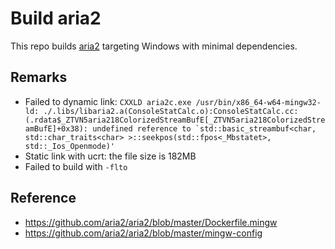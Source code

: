 # Build aria2

This repo builds [aria2](https://github.com/aria2/aria2) targeting Windows with minimal dependencies.

## Remarks

* Failed to dynamic link: ``CXXLD aria2c.exe /usr/bin/x86_64-w64-mingw32-ld: ./.libs/libaria2.a(ConsoleStatCalc.o):ConsoleStatCalc.cc:(.rdata$_ZTVN5aria218ColorizedStreamBufE[_ZTVN5aria218ColorizedStreamBufE]+0x38): undefined reference to `std::basic_streambuf<char, std::char_traits<char> >::seekpos(std::fpos<_Mbstatet>, std::_Ios_Openmode)'``
* Static link with ucrt: the file size is 182MB
* Failed to build with `-flto`

## Reference

* https://github.com/aria2/aria2/blob/master/Dockerfile.mingw
* https://github.com/aria2/aria2/blob/master/mingw-config
